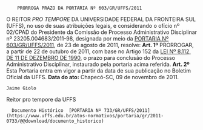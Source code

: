         PRORROGA PRAZO DA PORTARIA Nº 603/GR/UFFS/2011  

 O REITOR *PRO TEMPORE*  DA UNIVERSIDADE FEDERAL DA FRONTEIRA SUL (UFFS), no uso de suas atribuições legais, e considerando o ofício nº 02/CPAD do Presidente da Comissão de Processo Administrativo Disciplinar nº 23205.004683/2011-98, designada por meio da [PORTARIA Nº 603/GR/UFFS/2011](https://www.uffs.edu.br/atos-normativos/portaria/gr/2011-0603), de 23 de agosto de 2011, resolve:   **Art. 1º**  PRORROGAR, a partir de 22 de outubro de 2011, com base no Artigo 152 da [LEI Nº 8.112, DE 11 DE DEZEMBRO DE 1990](http://www.planalto.gov.br/ccivil_03/leis/l8112cons.htm), o prazo para conclusão do Processo Administrativo Disciplinar, instaurado pela portaria acima referida.   **Art. 2º**  Esta Portaria entra em vigor a partir da data de sua publicação no Boletim Oficial da UFFS.        **Data do ato:** Chapecó-SC, 09 de novembro de 2011.   
 

    Jaime Giolo   
 Reitor pro tempore da UFFS 

      Documento Histórico  [PORTARIA Nº 733/GR/UFFS/2011](https://www.uffs.edu.br/atos-normativos/portaria/gr/2011-0733/@@download/documento_historico)     
      